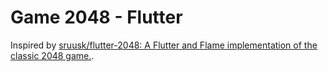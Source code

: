 # Game 2048 - Flutter

Inspired by [sruusk/flutter-2048: A Flutter and Flame implementation of the classic 2048 game.](https://github.com/sruusk/flutter-2048/tree/main).
